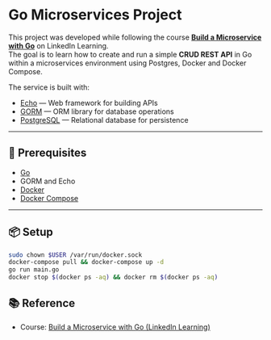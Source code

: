# Go Microservices Project

This project was developed while following the course **[Build a Microservice with Go](https://www.linkedin.com/learning/build-a-microservice-with-go/go-for-microservices)** on LinkedIn Learning.  
The goal is to learn how to create and run a simple **CRUD REST API** in Go within a microservices environment using Postgres, Docker and Docker Compose.

The service is built with:
- [Echo](https://echo.labstack.com/) — Web framework for building APIs
- [GORM](https://gorm.io/) — ORM library for database operations
- [PostgreSQL](https://www.postgresql.org/) — Relational database for persistence

---

## 🚀 Prerequisites

- [Go](https://go.dev/)
- GORM and Echo
- [Docker](https://www.docker.com/)
- [Docker Compose](https://docs.docker.com/compose/)

---

## 📦 Setup

```bash
sudo chown $USER /var/run/docker.sock
docker-compose pull && docker-compose up -d
go run main.go
docker stop $(docker ps -aq) && docker rm $(docker ps -aq)
```


## 📚 Reference

- Course: [Build a Microservice with Go (LinkedIn Learning)](https://www.linkedin.com/learning/build-a-microservice-with-go/go-for-microservices)
